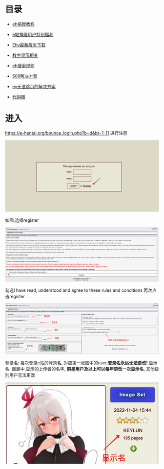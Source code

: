 # 目录

*  [eh捐赠教程](https://github.com/kk9448/ehDonate/blob/main/README.md)

*  [e站捐赠用户特别福利](https://github.com/kk9448/ehDonate/blob/main/eh捐赠用户特别福利.md)

* [Ehv最新版本下载](Ehv最新版本下载.md)  

*  [数字货币相关](https://crypto0xpanda.notion.site/aa75a581ca684d94955dedacb54bcd68)

*  [eh搜索规则](https://github.com/kk9448/ehDonate/blob/main/eh搜索规则.md)

*  [509解决方案](https://github.com/kk9448/ehDonate/blob/main/ban以及509解决方案.md)

*  [ex无法跳页的解决方案](https://github.com/kk9448/ehDonate/blob/main/ex无法跳页的解决方案.md)

*  [代捐赠](https://github.com/kk9448/ehDonate/blob/main/代捐赠.md)

# 进入
https://e-hentai.org/bounce_login.php?b=d&bt=1-11
进行注册

 ![register](picture/register.jpg)

如图,选择register

 ![aggrement](picture/aggrement.jpg)

勾选I have read, understood and agree to these rules and conditions
再次点击register

 ![Info](picture/Info.jpg)

登录名: 每次登录e站的登录名, 对应第一张图中的user,**登录名永远无法更改!**
显示名: 画廊中,显示的上传者的名字, **铜星用户及以上可以每年更改一次显示名**, 其他级别用户无法更改 

 ![display_name](picture/display_name.jpg)
